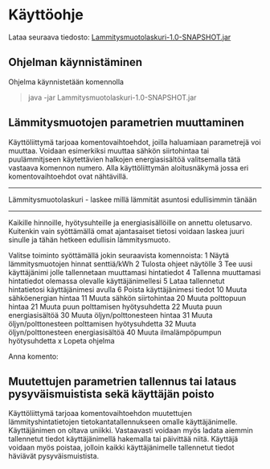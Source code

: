 # Käyttöohje

Lataa seuraava tiedosto: [Lammitysmuotolaskuri-1.0-SNAPSHOT.jar](https://github.com/armijuha/ot-harjoitustyo/releases/tag/loppupalautus)

## Ohjelman käynnistäminen

Ohjelma käynnistetään komennolla
> java -jar Lammitysmuotolaskuri-1.0-SNAPSHOT.jar


## Lämmitysmuotojen parametrien muuttaminen

Käyttöliittymä tarjoaa komentovaihtoehdot, joilla haluamiaan parametrejä voi muuttaa. 
Voidaan esimerkiksi muuttaa sähkön siirtohintaa tai puulämmitjseen käytettävien halkojen energiasisältöä valitsemalla tätä
vastaava komennon numero. Alla käyttöliittymän aloitusnäkymä jossa eri komentovaihtoehdot ovat nähtävillä.

*************************************************************************
Lämmitysmuotolaskuri - laskee millä lämmität asuntosi edullisimmin tänään
*************************************************************************

Kaikille hinnoille, hyötysuhteille ja energiasisällöille on annettu oletusarvo.
Kuitenkin vain syöttämällä omat ajantasaiset tietosi voidaan laskea juuri sinulle ja tähän hetkeen edullisin lämmitysmuoto.


Valitse toiminto syöttämällä jokin seuraavista komennoista: 
1 Näytä lämmitysmuotojen hinnat senttiä/kWh
2 Tulosta ohjeet näytölle
3 Tee uusi käyttäjänimi jolle tallennetaan muuttamasi hintatiedot
4 Tallenna muuttamasi hintatiedot olemassa olevalle käyttäjänimellesi
5 Lataa tallennetut hintatietosi käyttäjänimesi avulla
6 Poista käyttäjänimesi tiedot
10 Muuta sähköenergian hintaa
11 Muuta sähkön siirtohintaa
20 Muuta polttopuun hintaa
21 Muuta puun polttamisen hyötysuhdetta
22 Muuta puun energiasisältöä
30 Muuta öljyn/polttonesteen hintaa
31 Muuta öljyn/polttonesteen polttamisen hyötysuhdetta
32 Muuta öljyn/polttonesteen energiasisältöä
40 Muuta ilmalämpöpumpun hyötysuhdetta
x Lopeta ohjelma

Anna komento: 

## Muutettujen parametrien tallennus tai lataus pysyväismuistista sekä käyttäjän poisto

Käyttöliittymä tarjoaa komentovaihtoehdon muutettujen lämmityshintatietojen tietokantatallennukseen omalle käyttäjänimelle.
Käyttäjänimen on oltava uniikki. Vastaavasti voidaan myös ladata aiemmin tallennetut tiedot käyttäjänimellä hakemalla tai päivittää niitä. Käyttäjä voidaan myös poistaa, jolloin kaikki käyttäjänimelle tallennetut tiedot häviävät pysyväismuistista.
